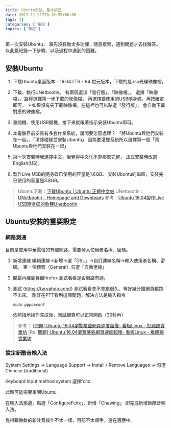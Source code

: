 ```yaml
---
title: Ubuntu安裝、基本設定
date: 2017-11-21T20:10:55+08:00
tags: []
categories: ['筆記']
topics: ['筆記']
---
```



第一次安裝Ubuntu，
事先沒有做太多功課，隨意摸索，遇到問題才去找解答。
以此篇紀錄一下步驟、以及過程中遇到的困難。
<!--more-->

## 安裝Ubuntu

1. 下載Ubuntu桌面版本 - 16.04 LTS - 64 位元版本，下載的是.iso光碟映像檔。

2. 下載、執行UNetbootin。
    有兩個選項「發行版」、「映像檔」。
    選擇「映像檔」，路徑選擇第一步下載的映像檔，
    再選擇要使用的USB隨身碟，再按確定即可。
    ＊如果沒有先下載映像檔，在這裡也可以點選「發行版」，
      會自動下載對應的映像檔。

3. 重開機、使用USB開機，接下來就跟著指示安裝Ubuntu即可。

4. 本電腦目前安裝有多套作業系統，請問要怎麼處理？
    「將Ubuntu與他們安裝在一起」、「清除磁碟並安裝Ubuntu」
    因為要灌雙系統所以選擇第一個「將Ubuntu與他們安裝在一起」

5. 第一次安裝時我選擇中文，但覺得中文化不算那麼完整，
    正式安裝時改選English(US)。

6. 製作Live USB的隨身碟已使用的容量是1.6GB。
    安裝Ubuntu的磁區，安裝完已使用的容量是3.8GB。

> Ubuntu下載：[下載Ubuntu | Ubuntu 正體中文站](https://www.ubuntu-tw.org/modules/tinyd0/) 
> UNetbootin：[UNetbootin - Homepage and Downloads](https://unetbootin.github.io/)
> 參考：[Ubuntu 16.04製作Live USB隨身碟的軟體Unetbootin](http://blog.xuite.net/yh96301/blog/57645340)


## Ubuntu安裝的重要設定

### 網路測通

目前是使用中華電信的有線網路，需要登入使用者名稱、密碼。

1. 新增連線
    編輯連線->新增->選「DSL」->自訂連線名稱->輸入使用者名稱、密碼。
    第一個標籤（General）勾選「自動連線」

2. 開啟內建瀏覽器firefox
    測試看看是否網路有通。

3. 測試 (https://tw.yahoo.com/)
    測試看看會不會跑很久、等好幾分鐘網頁都跑不出來。
    剛好在PTT看到這個問題，解決方法是輸入指令
    ```
    sudo pppoeconf
    ```
   依照指示操作完成後，測試網頁可以正常開啟（30秒內）

> 參考：
> [[問題\] Ubuntu 16.04瀏覽某些網頁速度超慢- 看板Linux - 批踢踢實業坊](https://www.ptt.cc/bbs/Linux/M.1499242463.A.249.html) 
> [Re: [問題\] Ubuntu 16.04瀏覽某些網頁速度超慢- 看板Linux - 批踢踢實業坊](https://www.ptt.cc/bbs/Linux/M.1501682884.A.DA4.html)

### 設定新酷音輸入法

System Settings -> Language Support ->
Install / Remove Languages -> 勾選Chinese (traditional)

Keyboard input method system 選擇fcitx

此時可能需要重開Ubuntu

在輸入法那邊，點選「ConfigureFcitx」，新增「Chewing」
即完成新增新酷音輸入法。

覺得跟微軟的新注音操作不太一樣，目前不太順手，還在適應中。

